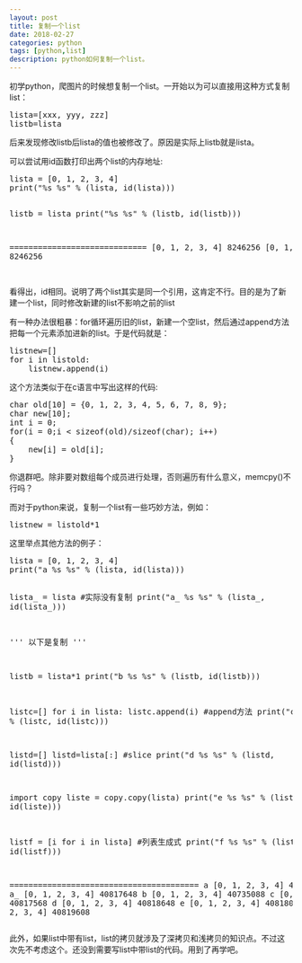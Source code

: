 ```yaml
---
layout: post
title: 复制一个list
date: 2018-02-27
categories: python
tags: [python,list]
description: python如何复制一个list。
---
```

<p>初学python，爬图片的时候想复制一个list。一开始以为可以直接用这种方式复制list：
</p>

<pre>
lista=[xxx, yyy, zzz]
listb=lista
</pre>

<p>后来发现修改listb后lista的值也被修改了。原因是实际上listb就是lista。</p>
<p>可以尝试用id函数打印出两个list的内存地址:</p>
<pre>
lista = [0, 1, 2, 3, 4]
print("%s %s" % (lista, id(lista)))

listb = lista
print("%s %s" % (listb, id(listb)))

=============================
[0, 1, 2, 3, 4] 8246256
[0, 1, 2, 3, 4] 8246256

</pre>

<p>
看得出，id相同。说明了两个list其实是同一个引用，这肯定不行。目的是为了新建一个list，同时修改新建的list不影响之前的list    
</p>
<p>
有一种办法很粗暴：for循环遍历旧的list，新建一个空list，然后通过append方法把每一个元素添加进新的list。于是代码就是：
</p>
<pre>
listnew=[]
for i in listold:
    listnew.append(i)
</pre>
<p>
这个方法类似于在c语言中写出这样的代码:
</p>
<pre>
char old[10] = {0, 1, 2, 3, 4, 5, 6, 7, 8, 9};
char new[10];
int i = 0;
for(i = 0;i < sizeof(old)/sizeof(char); i++)
{
	new[i] = old[i];
}
</pre>
<p>你退群吧。除非要对数组每个成员进行处理，否则遍历有什么意义，memcpy()不行吗？</p>
<p>而对于python来说，复制一个list有一些巧妙方法，例如：</p>
<pre>
listnew = listold*1
</pre>
<p>这里举点其他方法的例子：</p>
<pre>
lista = [0, 1, 2, 3, 4]
print("a %s %s" % (lista, id(lista)))

lista_ = lista					#实际没有复制
print("a_ %s %s" % (lista_, id(lista_)))

'''
以下是复制
'''

listb = lista*1
print("b %s %s" % (listb, id(listb)))

listc=[]
for i in lista:
    listc.append(i)				#append方法
print("c %s %s" % (listc, id(listc)))

listd=[]
listd=lista[:]					#slice
print("d %s %s" % (listd, id(listd)))

import copy
liste = copy.copy(lista)
print("e %s %s" % (liste, id(liste)))

listf = [i for i in lista]			#列表生成式
print("f %s %s" % (listf, id(listf)))


========================================
a [0, 1, 2, 3, 4] 40817648
a_ [0, 1, 2, 3, 4] 40817648
b [0, 1, 2, 3, 4] 40735088
c [0, 1, 2, 3, 4] 40817568
d [0, 1, 2, 3, 4] 40818648
e [0, 1, 2, 3, 4] 40818008
f [0, 1, 2, 3, 4] 40819608
</pre>

此外，如果list中带有list，list的拷贝就涉及了深拷贝和浅拷贝的知识点。不过这次先不考虑这个。还没到需要写list中带list的代码。用到了再学吧。